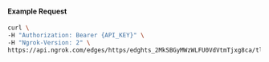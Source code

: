 
#### Example Request
```bash
curl \
-H "Authorization: Bearer {API_KEY}" \
-H "Ngrok-Version: 2" \
https://api.ngrok.com/edges/https/edghts_2MkSBGyMWzWLFU0VdVtmTjxg8ca/tls_termination
